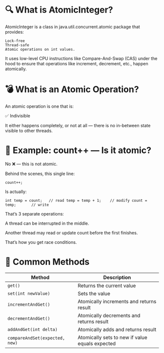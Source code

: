 
# 🔍 What is AtomicInteger?

AtomicInteger is a class in java.util.concurrent.atomic package that provides:

    Lock-free
    Thread-safe
    Atomic operations on int values.

It uses low-level CPU instructions like Compare-And-Swap (CAS) under the hood to ensure 
that operations like increment, decrement, etc., happen atomically.


# 💣 What is an Atomic Operation?

An atomic operation is one that is:

✅ Indivisible

It either happens completely, or not at all — there is no in-between state visible to other threads.


# 🧮 Example: count++ — Is it atomic?

No ❌ — this is not atomic.

Behind the scenes, this single line:

`count++;`

Is actually:

`int temp = count;   // read
temp = temp + 1;    // modify
count = temp;       // write
`

That’s 3 separate operations:

A thread can be interrupted in the middle.

Another thread may read or update count before the first finishes.

That’s how you get race conditions.


# 🔧 Common Methods

| Method                         | Description                                     |
| ------------------------------ | ----------------------------------------------- |
| `get()`                        | Returns the current value                       |
| `set(int newValue)`            | Sets the value                                  |
| `incrementAndGet()`            | Atomically increments and returns result        |
| `decrementAndGet()`            | Atomically decrements and returns result        |
| `addAndGet(int delta)`         | Atomically adds and returns result              |
| `compareAndSet(expected, new)` | Atomically sets to new if value equals expected |


